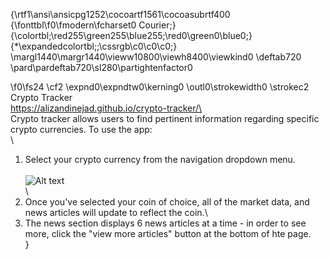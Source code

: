 {\rtf1\ansi\ansicpg1252\cocoartf1561\cocoasubrtf400
{\fonttbl\f0\fmodern\fcharset0 Courier;}
{\colortbl;\red255\green255\blue255;\red0\green0\blue0;}
{\*\expandedcolortbl;;\cssrgb\c0\c0\c0;}
\margl1440\margr1440\vieww10800\viewh8400\viewkind0
\deftab720
\pard\pardeftab720\sl280\partightenfactor0

\f0\fs24 \cf2 \expnd0\expndtw0\kerning0
\outl0\strokewidth0 \strokec2 Crypto Tracker\
https://alizandinejad.github.io/crypto-tracker/\
\
Crypto tracker allows users to find pertinent information regarding specific crypto currencies. To use the app:\
\
1. Select your crypto currency from the navigation dropdown menu.\
\
![Alt text](https://s9.postimg.cc/mxny8zl27/choose_crypto.png "Optional title")\
\
2. Once you've selected your coin of choice, all of the market data, and news articles will update to reflect the coin.\
3. The news section displays 6 news articles at a time - in order to see more, click the "view more articles" button at the bottom of hte page.\
}